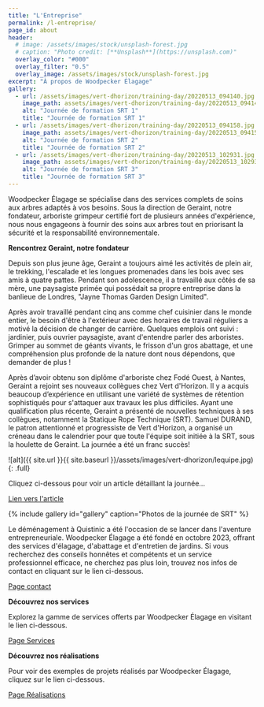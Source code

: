 ```yaml
---
title: "L'Entreprise"
permalink: /l-entreprise/
page_id: about
header:
  # image: /assets/images/stock/unsplash-forest.jpg
  # caption: "Photo credit: [**Unsplash**](https://unsplash.com)"
  overlay_color: "#000"
  overlay_filter: "0.5"
  overlay_image: /assets/images/stock/unsplash-forest.jpg
excerpt: "À propos de Woodpecker Élagage"
gallery:
  - url: /assets/images/vert-dhorizon/training-day/20220513_094140.jpg
    image_path: assets/images/vert-dhorizon/training-day/20220513_094140.jpg
    alt: "Journée de formation SRT 1"
    title: "Journée de formation SRT 1"
  - url: /assets/images/vert-dhorizon/training-day/20220513_094158.jpg
    image_path: assets/images/vert-dhorizon/training-day/20220513_094158.jpg
    alt: "Journée de formation SRT 2"
    title: "Journée de formation SRT 2"
  - url: /assets/images/vert-dhorizon/training-day/20220513_102931.jpg
    image_path: assets/images/vert-dhorizon/training-day/20220513_102931.jpg
    alt: "Journée de formation SRT 3"
    title: "Journée de formation SRT 3"
---
```


Woodpecker Élagage se spécialise dans des services complets de soins aux arbres adaptés à vos besoins. Sous la direction de Geraint, notre fondateur, arboriste grimpeur certifié fort de plusieurs années d'expérience, nous nous engageons à fournir des soins aux arbres tout en priorisant la sécurité et la responsabilité environnementale.

**Rencontrez Geraint, notre fondateur** 

Depuis son plus jeune âge, Geraint a toujours aimé les activités de plein air, le trekking, l'escalade et les longues promenades dans les bois avec ses amis à quatre pattes. Pendant son adolescence, il a travaillé aux côtés de sa mère, une paysagiste primée qui possédait sa propre entreprise dans la banlieue de Londres, "Jayne Thomas Garden Design Limited". 

Après avoir travaillé pendant cinq ans comme chef cuisinier dans le monde entier, le besoin d'être à l'extérieur avec des horaires de travail réguliers a motivé la décision de changer de carrière. Quelques emplois ont suivi : jardinier, puis ouvrier paysagiste, avant d'entendre parler des arboristes. Grimper au sommet de géants vivants, le frisson d'un gros abattage, et une compréhension plus profonde de la nature dont nous dépendons, que demander de plus !

Après d’avoir obtenu son diplôme d'arboriste chez Fodé Ouest, à Nantes, Geraint a rejoint ses nouveaux collègues chez Vert d'Horizon. Il y a acquis beaucoup d’expérience en utilisant une variété de systèmes de rétention sophistiqués pour s'attaquer aux travaux les plus difficiles. Ayant une qualification plus récente, Geraint a présenté de nouvelles techniques à ses collègues, notamment la Statique Rope Technique (SRT). Samuel DURAND, le patron attentionné et progressiste de Vert d'Horizon, a organisé un créneau dans le calendrier pour que toute l'équipe soit initiée à la SRT, sous la houlette de Geraint. La journée a été un franc succès!  

<!-- Image that fills page content container by adding the .full class with: -->
![alt]({{ site.url }}{{ site.baseurl }}/assets/images/vert-dhorizon/lequipe.jpg){: .full}

Cliquez ci-dessous pour voir un article détaillant la journée... 

[Lien vers l'article](https://vertdhorizon.fr/gazette/formation-srt)

{% include gallery id="gallery" caption="Photos de la journée de SRT" %}

Le déménagement à Quistinic a été l'occasion de se lancer dans l'aventure entrepreneuriale. Woodpecker Élagage a été fondé en octobre 2023, offrant des services d'élagage, d'abattage et d'entretien de jardins. Si vous recherchez des conseils honnêtes et compétents et un service professionnel efficace, ne cherchez pas plus loin, trouvez nos infos de contact en cliquant sur le lien ci-dessous. 

[Page contact](/https://gct-wdpkr.github.io/contact/)

**Découvrez nos services**

Explorez la gamme de services offerts par Woodpecker Élagage en visitant le lien ci-dessous.

[Page Services](/https://gct-wdpkr.github.io/services/)

**Découvrez nos réalisations**

Pour voir des exemples de projets réalisés par Woodpecker Élagage, cliquez sur le lien ci-dessous.

[Page Réalisations](/https://gct-wdpkr.github.io/realisations/)
